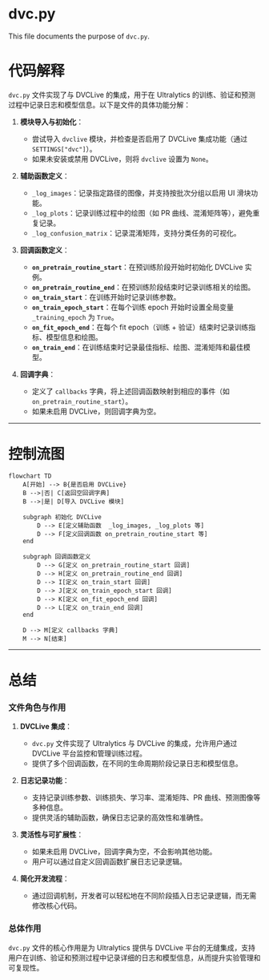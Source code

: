 # dvc.py

This file documents the purpose of `dvc.py`.


# 代码解释

`dvc.py` 文件实现了与 DVCLive 的集成，用于在 Ultralytics 的训练、验证和预测过程中记录日志和模型信息。以下是文件的具体功能分解：

1. **模块导入与初始化**：
   - 尝试导入 `dvclive` 模块，并检查是否启用了 DVCLive 集成功能（通过 `SETTINGS["dvc"]`）。
   - 如果未安装或禁用 DVCLive，则将 `dvclive` 设置为 `None`。

2. **辅助函数定义**：
   - `_log_images`：记录指定路径的图像，并支持按批次分组以启用 UI 滑块功能。
   - `_log_plots`：记录训练过程中的绘图（如 PR 曲线、混淆矩阵等），避免重复记录。
   - `_log_confusion_matrix`：记录混淆矩阵，支持分类任务的可视化。

3. **回调函数定义**：
   - **`on_pretrain_routine_start`**：在预训练阶段开始时初始化 DVCLive 实例。
   - **`on_pretrain_routine_end`**：在预训练阶段结束时记录训练相关的绘图。
   - **`on_train_start`**：在训练开始时记录训练参数。
   - **`on_train_epoch_start`**：在每个训练 epoch 开始时设置全局变量 `_training_epoch` 为 `True`。
   - **`on_fit_epoch_end`**：在每个 fit epoch（训练 + 验证）结束时记录训练指标、模型信息和绘图。
   - **`on_train_end`**：在训练结束时记录最佳指标、绘图、混淆矩阵和最佳模型。

4. **回调字典**：
   - 定义了 `callbacks` 字典，将上述回调函数映射到相应的事件（如 `on_pretrain_routine_start`）。
   - 如果未启用 DVCLive，则回调字典为空。

---

# 控制流图

```mermaid
flowchart TD
    A[开始] --> B{是否启用 DVCLive}
    B -->|否| C[返回空回调字典]
    B -->|是| D[导入 DVCLive 模块]

    subgraph 初始化 DVCLive
        D --> E[定义辅助函数  _log_images, _log_plots 等]
        D --> F[定义回调函数 on_pretrain_routine_start 等]
    end

    subgraph 回调函数定义
        D --> G[定义 on_pretrain_routine_start 回调]
        D --> H[定义 on_pretrain_routine_end 回调]
        D --> I[定义 on_train_start 回调]
        D --> J[定义 on_train_epoch_start 回调]
        D --> K[定义 on_fit_epoch_end 回调]
        D --> L[定义 on_train_end 回调]
    end

    D --> M[定义 callbacks 字典]
    M --> N[结束]
```

---

# 总结

### 文件角色与作用

1. **DVCLive 集成**：
   - `dvc.py` 文件实现了 Ultralytics 与 DVCLive 的集成，允许用户通过 DVCLive 平台监控和管理训练过程。
   - 提供了多个回调函数，在不同的生命周期阶段记录日志和模型信息。

2. **日志记录功能**：
   - 支持记录训练参数、训练损失、学习率、混淆矩阵、PR 曲线、预测图像等多种信息。
   - 提供灵活的辅助函数，确保日志记录的高效性和准确性。

3. **灵活性与可扩展性**：
   - 如果未启用 DVCLive，回调字典为空，不会影响其他功能。
   - 用户可以通过自定义回调函数扩展日志记录逻辑。

4. **简化开发流程**：
   - 通过回调机制，开发者可以轻松地在不同阶段插入日志记录逻辑，而无需修改核心代码。

### 总体作用

`dvc.py` 文件的核心作用是为 Ultralytics 提供与 DVCLive 平台的无缝集成，支持用户在训练、验证和预测过程中记录详细的日志和模型信息，从而提升实验管理和可复现性。